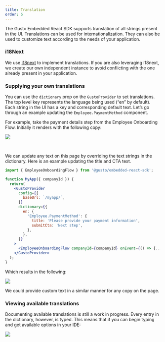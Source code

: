 ```yaml
---
title: Translation
order: 5
---
```


The Gusto Embedded React SDK supports translation of all strings present in the UI. Translations can be used for internationalization. They can also be used to customize text according to the needs of your application.

### i18Next

We use [i18next](https://www.i18next.com/) to implement translations. If you are also leveraging i18next, we create our own independent instance to avoid conflicting with the one already present in your application.

### Supplying your own translations

You can use the `dictionary` prop on the `GustoProvider` to set translations. The top level key represents the language being used (“en” by default). Each string in the UI has a key and corresponding default text. Let’s go through an example updating the `Employee.PaymentMethod` component.

For example, take the payment details step from the Employee Onboarding Flow. Initially it renders with the following copy:

![](https://files.readme.io/60f9722f17827245dfcbf39e4f3789f283553f90a51e205c93ec26aa1f12943d-image.png)

<br />

We can update any text on this page by overriding the text strings in the dictionary. Here is an example updating the title and CTA text.

```jsx
import { EmployeeOnboardingFlow } from '@gusto/embedded-react-sdk';

function MyApp({ companyId }) {
  return(
    <GustoProvider
      config={{
        baseUrl: `/myapp/`,
      }}
      dictionary={{
        en: {
          'Employee.PaymentMethod': {
            title: 'Please provide your payment information',
            submitCta: 'Next step',
          },
        },
      }}
    >
      <EmployeeOnboardingFlow companyId={companyId} onEvent={() => {...}} />
    </GustoProvider>
  );
}
```

Which results in the following:

![](https://files.readme.io/9b2c1714d6cc54f6ba776ce547d05513f01c5bc200324ca41eb3cf0876c1f118-image.png)

We could provide custom text in a similar manner for any copy on the page.

### Viewing available translations

Documenting available translations is still a work in progress. Every entry in the dictionary, however, is typed. This means that if you can begin typing and get available options in your IDE:

![](https://files.readme.io/8868a0a3673f6a34d8f6da8e1592f36d0ed7d7c98c333d1e13f72a2c4ccc042b-image.png)
